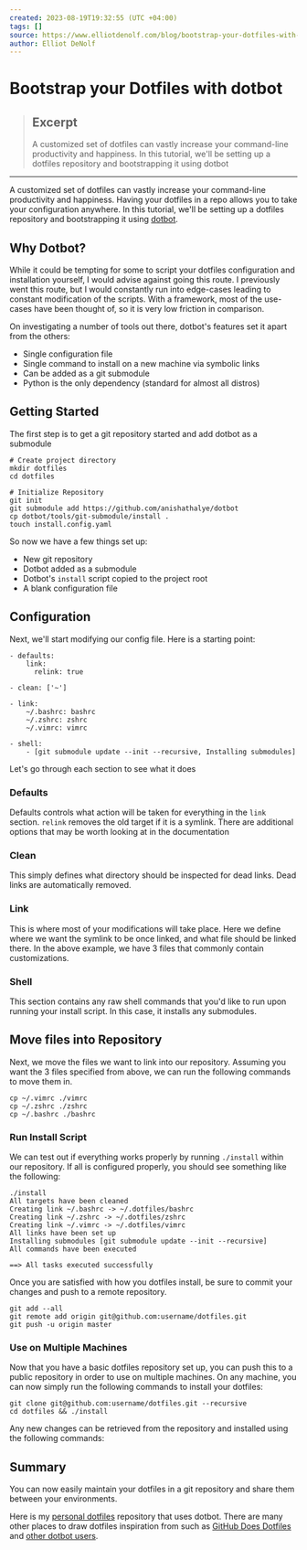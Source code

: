 ```yaml
---
created: 2023-08-19T19:32:55 (UTC +04:00)
tags: []
source: https://www.elliotdenolf.com/blog/bootstrap-your-dotfiles-with-dotbot
author: Elliot DeNolf
---
```


# Bootstrap your Dotfiles with dotbot

> ## Excerpt
> A customized set of dotfiles can vastly increase your command-line productivity and happiness. In this tutorial, we'll be setting up a dotfiles repository and bootstrapping it using dotbot

---
A customized set of dotfiles can vastly increase your command-line productivity and happiness. Having your dotfiles in a repo allows you to take your configuration anywhere. In this tutorial, we'll be setting up a dotfiles repository and bootstrapping it using [dotbot](https://github.com/anishathalye/dotbot/).

## Why Dotbot?

While it could be tempting for some to script your dotfiles configuration and installation yourself, I would advise against going this route. I previously went this route, but I would constantly run into edge-cases leading to constant modification of the scripts. With a framework, most of the use-cases have been thought of, so it is very low friction in comparison.

On investigating a number of tools out there, dotbot's features set it apart from the others:

-   Single configuration file
-   Single command to install on a new machine via symbolic links
-   Can be added as a git submodule
-   Python is the only dependency (standard for almost all distros)

## Getting Started

The first step is to get a git repository started and add dotbot as a submodule

```
# Create project directory
mkdir dotfiles
cd dotfiles

# Initialize Repository
git init
git submodule add https://github.com/anishathalye/dotbot
cp dotbot/tools/git-submodule/install .
touch install.config.yaml
```

So now we have a few things set up:

-   New git repository
-   Dotbot added as a submodule
-   Dotbot's `install` script copied to the project root
-   A blank configuration file

## Configuration

Next, we'll start modifying our config file. Here is a starting point:

```
- defaults:
    link:
      relink: true

- clean: ['~']

- link:
    ~/.bashrc: bashrc
    ~/.zshrc: zshrc
    ~/.vimrc: vimrc

- shell:
    - [git submodule update --init --recursive, Installing submodules]
```

Let's go through each section to see what it does

### Defaults

Defaults controls what action will be taken for everything in the `link` section. `relink` removes the old target if it is a symlink. There are additional options that may be worth looking at in the documentation

### Clean

This simply defines what directory should be inspected for dead links. Dead links are automatically removed.

### Link

This is where most of your modifications will take place. Here we define where we want the symlink to be once linked, and what file should be linked there. In the above example, we have 3 files that commonly contain customizations.

### Shell

This section contains any raw shell commands that you'd like to run upon running your install script. In this case, it installs any submodules.

## Move files into Repository

Next, we move the files we want to link into our repository. Assuming you want the 3 files specified from above, we can run the following commands to move them in.

```
cp ~/.vimrc ./vimrc
cp ~/.zshrc ./zshrc
cp ~/.bashrc ./bashrc
```

### Run Install Script

We can test out if everything works properly by running `./install` within our repository. If all is configured properly, you should see something like the following:

```
./install
All targets have been cleaned
Creating link ~/.bashrc -> ~/.dotfiles/bashrc
Creating link ~/.zshrc -> ~/.dotfiles/zshrc
Creating link ~/.vimrc -> ~/.dotfiles/vimrc
All links have been set up
Installing submodules [git submodule update --init --recursive]
All commands have been executed

==> All tasks executed successfully
```

Once you are satisfied with how you dotfiles install, be sure to commit your changes and push to a remote repository.

```
git add --all
git remote add origin git@github.com:username/dotfiles.git
git push -u origin master
```

### Use on Multiple Machines

Now that you have a basic dotfiles repository set up, you can push this to a public repository in order to use on multiple machines. On any machine, you can now simply run the following commands to install your dotfiles:

```
git clone git@github.com:username/dotfiles.git --recursive
cd dotfiles && ./install
```

Any new changes can be retrieved from the repository and installed using the following commands:

## Summary

You can now easily maintain your dotfiles in a git repository and share them between your environments.

Here is my [personal dotfiles](https://github.com/denolfe/dotfiles) repository that uses dotbot. There are many other places to draw dotfiles inspiration from such as [GitHub Does Dotfiles](http://dotfiles.github.io/) and [other dotbot users](https://github.com/anishathalye/dotbot/wiki/Users).
